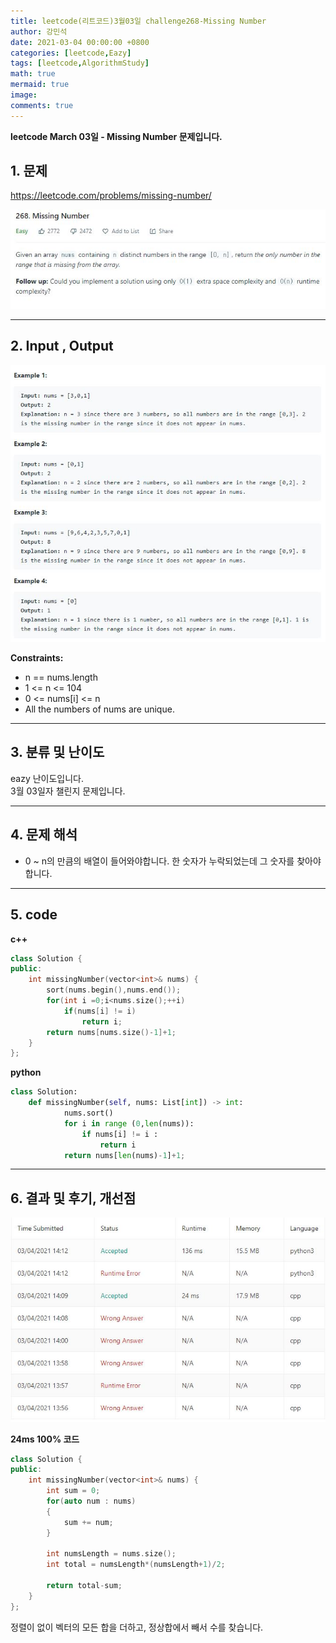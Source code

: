 ```yaml
---
title: leetcode(리트코드)3월03일 challenge268-Missing Number
author: 강민석
date: 2021-03-04 00:00:00 +0800
categories: [leetcode,Eazy]
tags: [leetcode,AlgorithmStudy]
math: true
mermaid: true
image: 
comments: true
---
```


**leetcode March 03일 - Missing Number 문제입니다.**

## 1. 문제
<https://leetcode.com/problems/missing-number/>  

![](/assets/img/sample/leetcode/268/Problem.JPG)  

-----  

## 2. Input , Output

![](/assets/img/sample/leetcode/268/input.JPG)  

**Constraints:**

- n == nums.length
- 1 <= n <= 104
- 0 <= nums[i] <= n
- All the numbers of nums are unique.


-----  

## 3. 분류 및 난이도

eazy 난이도입니다.  
3월 03일자 챌린지 문제입니다. 

-----  

## 4. 문제 해석

- 0 ~ n의 만큼의 배열이 들어와야합니다. 한 숫자가 누락되었는데 그 숫자를 찾아야합니다.


-----  

## 5. code

**c++**  


```c++
class Solution {
public:
    int missingNumber(vector<int>& nums) {
        sort(nums.begin(),nums.end());
        for(int i =0;i<nums.size();++i)
            if(nums[i] != i)
                return i;
        return nums[nums.size()-1]+1;
    }
};
```

**python**

```python
class Solution:
    def missingNumber(self, nums: List[int]) -> int:
            nums.sort()
            for i in range (0,len(nums)):
                if nums[i] != i :
                    return i
            return nums[len(nums)-1]+1;

```

-----

## 6. 결과 및 후기, 개선점


![](/assets/img/sample/leetcode/268/result.JPG)  

**24ms 100% 코드**

```c++
class Solution {
public:
    int missingNumber(vector<int>& nums) {
        int sum = 0;
        for(auto num : nums)
        {
            sum += num;
        }
        
        int numsLength = nums.size();
        int total = numsLength*(numsLength+1)/2;
        
        return total-sum;
    }
};
```

정렬이 없이 벡터의 모든 합을 더하고, 정상합에서 빼서 수를 찾습니다.

